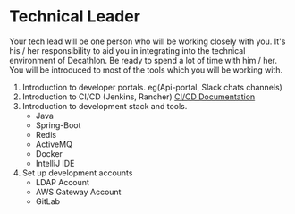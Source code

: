 # Technical Leader
Your tech lead will be one person who will be working closely with you. It's his / her responsibility to aid you in integrating into 
the technical environment of Decathlon. Be ready to spend a lot of time with him / her. You will be introduced to most of the tools which you will be working with. 

1. Introduction to developer portals. eg(Api-portal, Slack chats channels)
2. Introduction to CI/CD (Jenkins, Rancher)
    <a href ="https://tech-china-doc.subsidia.org/#what-is-ci-cd">CI/CD Documentation</a>
3. Introduction to development stack and tools.
    * Java    
    * Spring-Boot
    * Redis
    * ActiveMQ
    * Docker
    * IntelliJ IDE
4. Set up development accounts 
    * LDAP Account
    * AWS Gateway Account
    * GitLab